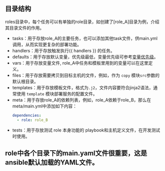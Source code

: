 ## 目录结构

roles目录中，每个任务可以有单独的role目录，如创建了[role_A]目录为例，介绍其目录文件的作用。

- tasks：用于存放role_A的主要任务，也可以添加其他task文件，供main.yml调用，从而实现更复杂的部署功能。
- handlers：用于存放触发执行{{ handlers }} 的任务。
- defaults：用于存放默认变量，优先级最低，变量优先级可参考[变量优先级](https://docs.ansible.com/ansible/latest/user_guide/playbooks_variables.html#variable-precedence-where-should-i-put-a-variable)。
- vars：用于存放变量文件, role_A中任务和模板里用到的变量可以在这里定义。
- files：用于存放需要拷贝到目标主机的文件，例如，作为 `copy` 模块`src`参数的默认根目录。
- templates：用于存放模板文件，格式为`.j2`，文件内容要符合jinja2语法，通常使用 `template` 模块部署服务的配置文件。
- meta：用于存放role_A的依赖列表，例如，role_A依赖于role_B，那么在meta/main.yml中添加如下内容：
    ```yaml
    dependencies:
      - role: role_B
    ```
- tests：用于存放测试 role 本身功能的 playbook和主机定义文件，在开发测试时使用。

## role中各个目录下的main.yaml文件很重要，这是ansible默认加载的YAML文件。
